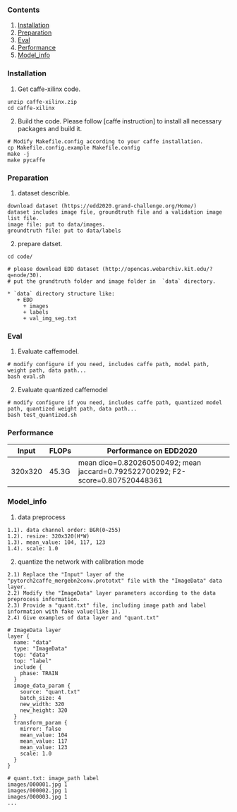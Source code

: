 ### Contents
1. [Installation](#installation)
2. [Preparation](#preparation)
3. [Eval](#eval)
4. [Performance](#performance)
5. [Model_info](#model_info)

### Installation
1. Get caffe-xilinx code.
  ```shell
  unzip caffe-xilinx.zip
  cd caffe-xilinx
  ```

2. Build the code. Please follow [caffe instruction] to install all necessary packages and build it.
  ```shell
  # Modify Makefile.config according to your caffe installation.
  cp Makefile.config.example Makefile.config
  make -j
  make pycaffe
  ```

### Preparation

1. dataset describle.
  ```
  download dataset (https://edd2020.grand-challenge.org/Home/)
  dataset includes image file, groundtruth file and a validation image list file.
  image file: put to data/images.
  groundtruth file: put to data/labels
  ```
2. prepare datset.

  ```shell
  cd code/

  # please download EDD dataset (http://opencas.webarchiv.kit.edu/?q=node/30).
  # put the grundtruth folder and image folder in  `data` directory.

  * `data` directory structure like:
     + EDD
       + images
       + labels
       + val_img_seg.txt
  ```

### Eval

1. Evaluate caffemodel.
  ```shell
  # modify configure if you need, includes caffe path, model path, weight path, data path...
  bash eval.sh
  ```

2. Evaluate quantized caffemodel
  ```shell
  # modify configure if you need, includes caffe path, quantized model path, quantized weight path, data path...
  bash test_quantized.sh
  ```
  
### Performance

|Input | FLOPs | Performance on EDD2020 | 
|---- |----|----|
|320x320|45.3G| mean dice=0.820260500492; mean jaccard=0.792522700292; F2-score=0.807520448361|


### Model_info

1. data preprocess
```
1.1). data channel order: BGR(0~255)
1.2). resize: 320x320(H*W)
1.3). mean_value: 104, 117, 123
1.4). scale: 1.0
```
2. quantize the network with calibration mode
```
2.1) Replace the "Input" layer of the "pytorch2caffe_mergebn2conv.prototxt" file with the "ImageData" data layer.
2.2) Modify the "ImageData" layer parameters according to the data preprocess information.
2.3) Provide a "quant.txt" file, including image path and label information with fake value(like 1).
2.4) Give examples of data layer and "quant.txt"

# ImageData layer
layer {
  name: "data"
  type: "ImageData"
  top: "data"
  top: "label"
  include {
    phase: TRAIN
  }
  image_data_param {
    source: "quant.txt"
    batch_size: 4
    new_width: 320
    new_height: 320
  }
  transform_param {
    mirror: false
    mean_value: 104
    mean_value: 117
    mean_value: 123
    scale: 1.0
  }
}

# quant.txt: image_path label
images/000001.jpg 1
images/000002.jpg 1
images/000003.jpg 1
...
```